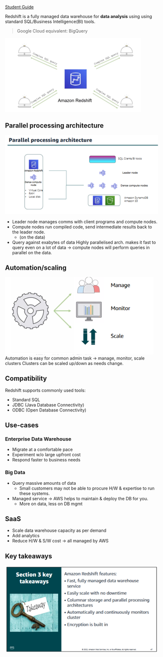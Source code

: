 [Student Guide](https://awsacademy.instructure.com/courses/45181/modules/items/3885326)

Redshift is a fully managed data warehouse for **data analysis** using using standard SQL/Business Intelligence(BI) tools.
> Google Cloud equivalent: BigQuery


![image](/Pasted%20image%2020230628112124.png)

## Parallel processing architecture

![image](/Pasted%20image%2020230628112146.png)
- Leader node manages comms with client programs and compute nodes.
- Compute nodes run compiled code, send intermediate results back to the leader node.
	- (on the data)
- Query against exabytes of data
Highly parallelised arch. makes it fast to query even on a lot of data -> compute nodes will perform queries in parallel on the data.

## Automation/scaling
![image](/Pasted%20image%2020230628112737.png)  
Automation is easy for common admin task -> manage, monitor, scale clusters
Clusters can be scaled up/down as needs change.

## Compatibility
Redshift supports commonly used tools:
- Standard SQL
- JDBC (Java Database Connectivity)
- ODBC (Open Database Connectivity)

## Use-cases
### Enterprise Data Warehouse
- Migrate at a comfortable pace
- Experiment w/o large upfront cost 
- Respond faster to business needs
### Big Data
- Query massive amounts of data 
	- Small customers may not be able to procure H/W & expertise to run these systems.
- Managed service -> AWS helps to maintain & deploy the DB for you.
	- More on data, less on DB mgmt
## SaaS
- Scale data warehouse capacity as per demand
- Add analytics
- Reduce H/W & S/W cost -> all managed by AWS

## Key takeaways
![image](/Pasted%20image%2020230628113926.png)
